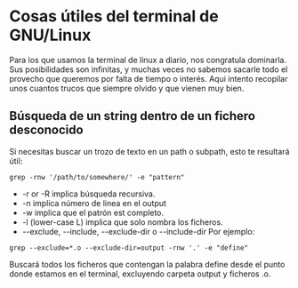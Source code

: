 # Cosas útiles del terminal de GNU/Linux

Para los que usamos la terminal de linux a diario, nos congratula dominarla. Sus posibilidades son infinitas, y muchas veces no sabemos sacarle todo el provecho que queremos por falta de tiempo o interés. Aqui intento recopilar unos cuantos trucos que siempre olvido y que vienen muy bien.

## Búsqueda de un string dentro de un fichero desconocido

Si necesitas buscar un trozo de texto en un path o subpath, esto te resultará útil:
```
grep -rnw '/path/to/somewhere/' -e "pattern"
```
* -r or -R implica búsqueda recursiva.
* -n implica número de linea en el output
* -w implica que el patrón est completo.
* -l (lower-case L) implica que solo nombra los ficheros.
* --exclude, --include, --exclude-dir o --include-dir 
Por ejemplo:
```
grep --exclude=*.o --exclude-dir=output -rnw '.' -e "define"
```
Buscará todos los ficheros que contengan la palabra define desde el punto donde estamos en el terminal, excluyendo carpeta output y ficheros .o.
